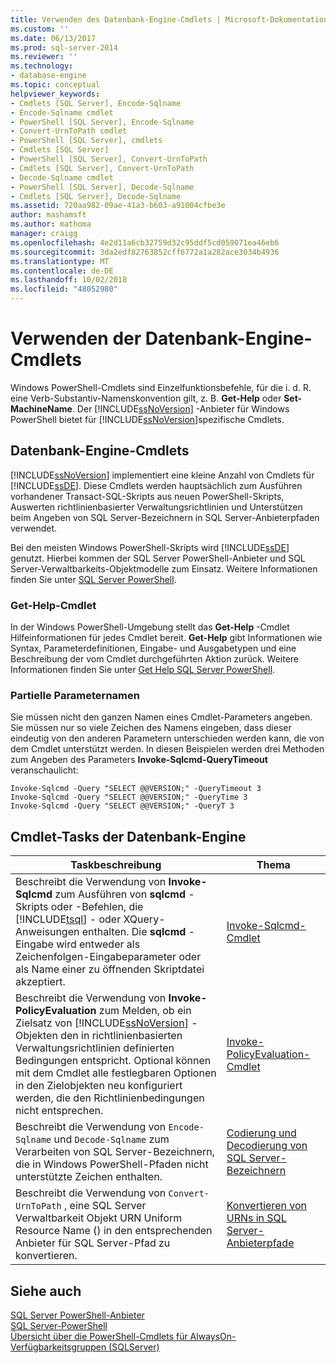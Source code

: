 ```yaml
---
title: Verwenden des Datenbank-Engine-Cmdlets | Microsoft-Dokumentation
ms.custom: ''
ms.date: 06/13/2017
ms.prod: sql-server-2014
ms.reviewer: ''
ms.technology:
- database-engine
ms.topic: conceptual
helpviewer_keywords:
- Cmdlets [SQL Server], Encode-Sqlname
- Encode-Sqlname cmdlet
- PowerShell [SQL Server], Encode-Sqlname
- Convert-UrnToPath cmdlet
- PowerShell [SQL Server], cmdlets
- Cmdlets [SQL Server]
- PowerShell [SQL Server], Convert-UrnToPath
- Cmdlets [SQL Server], Convert-UrnToPath
- Decode-Sqlname cmdlet
- PowerShell [SQL Server], Decode-Sqlname
- Cmdlets [SQL Server], Decode-Sqlname
ms.assetid: 720aa982-09ae-41a3-b603-a91004cfbe3e
author: mashamsft
ms.author: mathoma
manager: craigg
ms.openlocfilehash: 4e2d11a6cb32759d32c95ddf5cd059071ea46eb6
ms.sourcegitcommit: 3da2edf82763852cff6772a1a282ace3034b4936
ms.translationtype: MT
ms.contentlocale: de-DE
ms.lasthandoff: 10/02/2018
ms.locfileid: "48052980"
---
```

# <a name="use-the-database-engine-cmdlets"></a>Verwenden der Datenbank-Engine-Cmdlets
  Windows PowerShell-Cmdlets sind Einzelfunktionsbefehle, für die i. d. R. eine Verb-Substantiv-Namenskonvention gilt, z. B. **Get-Help** oder **Set-MachineName**. Der [!INCLUDE[ssNoVersion](../includes/ssnoversion-md.md)] -Anbieter für Windows PowerShell bietet für [!INCLUDE[ssNoVersion](../includes/ssnoversion-md.md)]spezifische Cmdlets.  
  
## <a name="database-engine-cmdlets"></a>Datenbank-Engine-Cmdlets  
 [!INCLUDE[ssNoVersion](../includes/ssnoversion-md.md)] implementiert eine kleine Anzahl von Cmdlets für [!INCLUDE[ssDE](../includes/ssde-md.md)]. Diese Cmdlets werden hauptsächlich zum Ausführen vorhandener Transact-SQL-Skripts aus neuen PowerShell-Skripts, Auswerten richtlinienbasierter Verwaltungsrichtlinien und Unterstützen beim Angeben von SQL Server-Bezeichnern in SQL Server-Anbieterpfaden verwendet.  
  
 Bei den meisten Windows PowerShell-Skripts wird [!INCLUDE[ssDE](../includes/ssde-md.md)] genutzt. Hierbei kommen der SQL Server PowerShell-Anbieter und SQL Server-Verwaltbarkeits-Objektmodelle zum Einsatz. Weitere Informationen finden Sie unter [SQL Server PowerShell](../powershell/sql-server-powershell.md).  
  
### <a name="get-cmdlet-help"></a>Get-Help-Cmdlet  
 In der Windows PowerShell-Umgebung stellt das **Get-Help** -Cmdlet Hilfeinformationen für jedes Cmdlet bereit. **Get-Help** gibt Informationen wie Syntax, Parameterdefinitionen, Eingabe- und Ausgabetypen und eine Beschreibung der vom Cmdlet durchgeführten Aktion zurück. Weitere Informationen finden Sie unter [Get Help SQL Server PowerShell](../../2014/database-engine/get-help-sql-server-powershell.md).  
  
### <a name="partial-parameter-names"></a>Partielle Parameternamen  
 Sie müssen nicht den ganzen Namen eines Cmdlet-Parameters angeben. Sie müssen nur so viele Zeichen des Namens eingeben, dass dieser eindeutig von den anderen Parametern unterschieden werden kann, die von dem Cmdlet unterstützt werden. In diesen Beispielen werden drei Methoden zum Angeben des Parameters **Invoke-Sqlcmd-QueryTimeout** veranschaulicht:  
  
```  
Invoke-Sqlcmd -Query "SELECT @@VERSION;" -QueryTimeout 3  
Invoke-Sqlcmd -Query "SELECT @@VERSION;" -QueryTime 3  
Invoke-Sqlcmd -Query "SELECT @@VERSION;" -QueryT 3  
```  
  
## <a name="database-engine-cmdlet-tasks"></a>Cmdlet-Tasks der Datenbank-Engine  
  
|Taskbeschreibung|Thema|  
|----------------------|-----------|  
|Beschreibt die Verwendung von **Invoke-Sqlcmd** zum Ausführen von **sqlcmd** -Skripts oder -Befehlen, die [!INCLUDE[tsql](../includes/tsql-md.md)] - oder XQuery-Anweisungen enthalten. Die **sqlcmd** -Eingabe wird entweder als Zeichenfolgen-Eingabeparameter oder als Name einer zu öffnenden Skriptdatei akzeptiert.|[Invoke-Sqlcmd-Cmdlet](../../2014/database-engine/invoke-sqlcmd-cmdlet.md)|  
|Beschreibt die Verwendung von **Invoke-PolicyEvaluation** zum Melden, ob ein Zielsatz von [!INCLUDE[ssNoVersion](../includes/ssnoversion-md.md)] -Objekten den in richtlinienbasierten Verwaltungsrichtlinien definierten Bedingungen entspricht. Optional können mit dem Cmdlet alle festlegbaren Optionen in den Zielobjekten neu konfiguriert werden, die den Richtlinienbedingungen nicht entsprechen.|[Invoke-PolicyEvaluation-Cmdlet](../../2014/database-engine/invoke-policyevaluation-cmdlet.md)|  
|Beschreibt die Verwendung von `Encode-Sqlname` und `Decode-Sqlname` zum Verarbeiten von SQL Server-Bezeichnern, die in Windows PowerShell-Pfaden nicht unterstützte Zeichen enthalten.|[Codierung und Decodierung von SQL Server-Bezeichnern](../powershell/encode-and-decode-sql-server-identifiers.md)|  
|Beschreibt die Verwendung von `Convert-UrnToPath` , eine SQL Server Verwaltbarkeit Objekt URN Uniform Resource Name () in den entsprechenden Anbieter für SQL Server-Pfad zu konvertieren.|[Konvertieren von URNs in SQL Server-Anbieterpfade](../../2014/database-engine/convert-urns-to-sql-server-provider-paths.md)|  
  
## <a name="see-also"></a>Siehe auch  
 [SQL Server PowerShell-Anbieter](../powershell/sql-server-powershell-provider.md)   
 [SQL Server-PowerShell](../powershell/sql-server-powershell.md)   
 [Übersicht über die PowerShell-Cmdlets für AlwaysOn-Verfügbarkeitsgruppen &#40;SQLServer&#41;](availability-groups/windows/overview-of-powershell-cmdlets-for-always-on-availability-groups-sql-server.md)  
  
  
